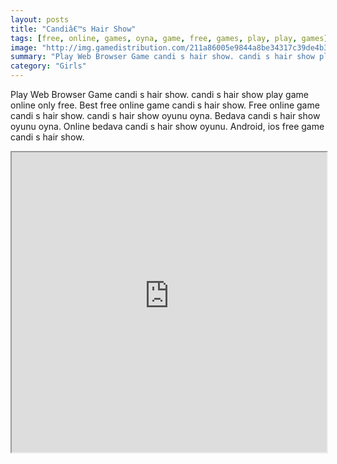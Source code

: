 ```yaml
---
layout: posts
title: "Candiâ€™s Hair Show"
tags: [free, online, games, oyna, game, free, games, play, play, games]
image: "http://img.gamedistribution.com/211a86005e9844a8be34317c39de4b3f.jpg"
summary: "Play Web Browser Game candi s hair show. candi s hair show play game online only free. Best free online game candi s hair show. Free online game candi s hair show. candi s hair show oyunu oyna. Bedava candi s hair show oyunu oyna. Online bedava candi s hair show oyunu. Android, ios free game candi s hair show."
category: "Girls"
---
```


Play Web Browser Game candi s hair show. candi s hair show play game online only free. Best free online game candi s hair show. Free online game candi s hair show. candi s hair show oyunu oyna. Bedava candi s hair show oyunu oyna. Online bedava candi s hair show oyunu. Android, ios free game candi s hair show.

<iframe width="100%" height="480px;" src="http://flash.gamedistribution.com?game=211a86005e9844a8be34317c39de4b3f"></iframe>